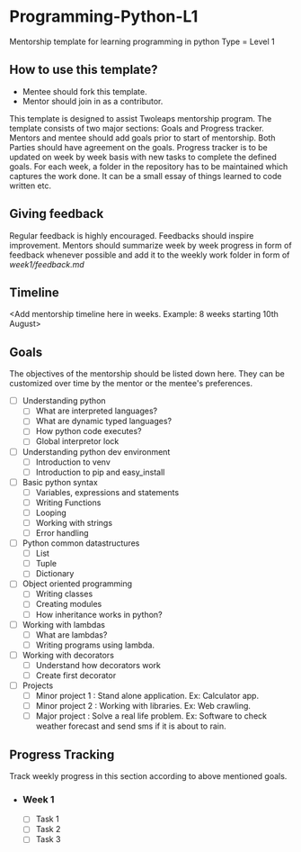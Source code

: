 # Programming-Python-L1
Mentorship template for learning programming in python Type = Level 1

## How to use this template?

- Mentee should fork this template.
- Mentor should join in as a contributor.

This template is designed to assist Twoleaps mentorship program. The template consists of two 
major sections: Goals and Progress tracker. Mentors and mentee should add goals prior to start of 
mentorship. Both Parties should have agreement on the goals. Progress tracker is to be updated on week
by week basis with new tasks to complete the defined goals. For each week, a folder in the repository
has to be maintained which captures the work done. It can be a small essay of things learned to code
written etc.

## Giving feedback

Regular feedback is highly encouraged. Feedbacks should inspire improvement. Mentors should summarize week by week progress in form of feedback whenever possible and add it to the weekly work folder in form of *week1/feedback.md*

## Timeline

<Add mentorship timeline here in weeks. Example: 8 weeks starting 10th August>

## Goals
The objectives of the mentorship should be listed down here. They can be customized over time by the mentor
or the mentee's preferences.

- [ ] Understanding python
    - [ ] What are interpreted languages?
    - [ ] What are dynamic typed languages?
    - [ ] How python code executes?
    - [ ] Global interpretor lock

- [ ] Understanding python dev environment
    - [ ] Introduction to venv
    - [ ] Introduction to pip and easy_install

- [ ] Basic python syntax
    - [ ] Variables, expressions and statements
    - [ ] Writing Functions
    - [ ] Looping
    - [ ] Working with strings
    - [ ] Error handling

- [ ] Python common datastructures
    - [ ] List
    - [ ] Tuple
    - [ ] Dictionary

- [ ] Object oriented programming
    - [ ] Writing classes
    - [ ] Creating modules
    - [ ] How inheritance works in python?

- [ ] Working with lambdas
    - [ ] What are lambdas?
    - [ ] Writing programs using lambda.

- [ ] Working with decorators
    - [ ] Understand how decorators work
    - [ ] Create first decorator

- [ ] Projects
    - [ ] Minor project 1 : Stand alone application. Ex: Calculator app.
    - [ ] Minor project 2 : Working with libraries. Ex: Web crawling.
    - [ ] Major project : Solve a real life problem. Ex: Software to check weather forecast and send sms if it is about to rain.

## Progress Tracking

Track weekly progress in this section according to above mentioned goals.

- ### Week 1 
    - [ ] Task 1
    - [ ] Task 2
    - [ ] Task 3
